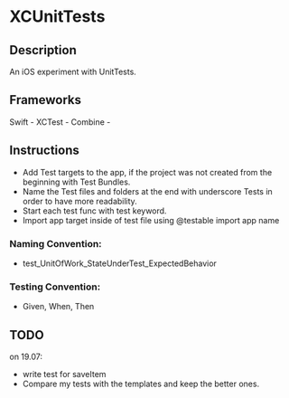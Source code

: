 # XCUnitTests

## Description
An iOS experiment with UnitTests.

## Frameworks
Swift - XCTest - Combine - 

## Instructions
- Add Test targets to the app, if the project was not created from the beginning with Test Bundles.
- Name the Test files and folders at the end with underscore Tests in order to have more readability.
- Start each test func with test keyword.
- Import app target inside of test file using @testable import app name

### Naming Convention:
- test_UnitOfWork_StateUnderTest_ExpectedBehavior

### Testing Convention:
- Given, When, Then

## TODO
on 19.07: 
- write test for saveItem
- Compare my tests with the templates and keep the better ones.

 
